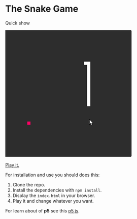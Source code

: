 # The Snake Game

Quick show

![snake](snake.gif)

[Play it.](https://rich-97.github.io/snake-game-p5)

For installation and use you should does this:

1.  Clone the repo.
2.  Install the dependencies with `npm install`.
3.  Display the `index.html` in your browser.
4.  Play it and change whatever you want.

For learn about of **p5** see this [p5.js](http://p5js.org).
